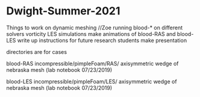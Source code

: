 # Dwight-Summer-2021

Things to work on
		dynamic meshing //Zoe
		running blood-* on different solvers
		vorticity
		LES simulations
		make animations of blood-RAS and blood-LES
		write up instructions for future research students
		make presentation

directories are for cases

blood-RAS
		incompressible/pimpleFoam/RAS/
		axisymmetric wedge of nebraska mesh (lab notebook 07/23/2019)
  
blood-LES
		incompressible/pimpleFoam/LES/
		axisymmetric wedge of nebraska mesh (lab notebook 07/23/2019)
